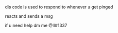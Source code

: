 dis code is used to respond to whenever u get pinged

reacts and sends a msg

if u need help dm me @II#1337

